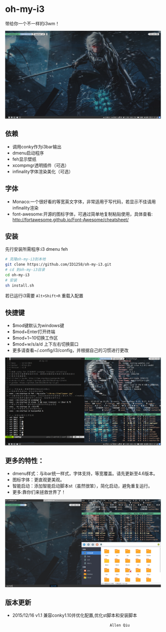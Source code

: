 # oh-my-i3

带给你一个不一样的i3wm！

![0](https://github.com/JH623/screenshot/blob/master/oh-my-i3/0.png)

## 依赖

- 调用conky作为i3bar输出
- dmenu启动程序
- feh显示壁纸
- xcompmgr透明插件（可选）
- infinality字体渲染美化（可选）

## 字体

- Monaco:一个很好看的等宽英文字体，非常适用于写代码，若显示不佳请用infinality渲染
- font-awesome:开源的图标字体，可通过简单地复制粘贴使用，具体查看:
http://fortawesome.github.io/Font-Awesome/cheatsheet/

## 安装

先行安装所需程序:i3 dmenu feh

```bash
# 克隆oh-my-i3到本地
git clone https://github.com/ID1258/oh-my-i3.git
# cd 到oh-my-i3目录
cd oh-my-i3
# 安装
sh install.sh
```

若已运行i3需要 `Alt+Shift+R` 重载入配置

## 快捷键

- $mod键默认为windows键
- $mod+Enter打开终端
- $mod+1~10切换工作区
- $mod+w/s/a/d 上下左右切换窗口
- 更多请查看~/.config/i3/config，并根据自己的习惯进行更改

![1](https://github.com/JH623/screenshot/blob/master/oh-my-i3/1.png)

## 更多的特性：

- dmenu样式：与ibar统一样式，字体支持，等宽覆盖。请先更新至4.6版本。
- 图标字体：更直观更美观。
- 智能启动：添加智能启动脚本st（虽然很笨），简化启动，避免重复运行。
- 更多:靠你们来拯救世界了！

![2](https://github.com/JH623/screenshot/blob/master/oh-my-i3/2.png)

## 版本更新

- 2015/12/16 v1.1 兼容conky1.10并优化配置,优化st脚本和安装脚本

                                                  Allen Qiu
